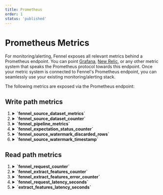```yaml
---
title: Prometheus
order: 1
status: 'published'
---
```


# Prometheus Metrics

For monitoring/alerting, Fennel exposes all relevant metrics behind a Prometheus
endpoint. You can point [Grafana](/monitoring/prometheus), [New Relic](/monitoring/newrelic), 
or any other metric system that speaks the Prometheus protocol towards this endpoint. 
Once your metric system is connected to Fennel's Prometheus endpoint, you can 
seamlessly use your existing monitoring/alerting stack.

The following metrics are exposed via the Prometheus endpoint:

## Write path metrics
<ol>

<li>

<details>
   <summary><b> `fennel_source_dataset_metrics` </b></summary>

   Reports the rate & the health of data ingestion from sources into datasets

   Type: Gauge

   *Labels*:
    - `source_name` - name of the source
    - `dataset_name` - name of the dataset
    - `metric` - metric to report. Possible value are `backlog` & `event_timestamp_seconds`. 
        `backlog` reports the number of events ingested by the source but yet to be applied to the dataset.
        `event_timestamp_seconds` reports the event timestamp of the last message processed (this is sampled and hence approximate).
   </details>
</li>

<li>
<details>
   <summary><b> `fennel_source_dataset_counter` </b></summary>

    Reports the count of schema errors encountered by the data source

    Type: Counter

   *Labels*:

    - `source_name` - name of the source
    - `dataset_name` - name of the dataset
    - `format` - format of the data being processed
    - `metric` - metric to report. Possible value are `msgs_processed` & `schema_error`. 
        `msgs_processed` reports the number of messages processed by the source dataset so far.
        `schema_error` reports the number of messages which failed due to schema mismatch related errors.
   </details>
</li>



<li>
<details>
   <summary><b> `fennel_pipeline_metrics` </b></summary>

    Reports the volume and the health of data flowing through the pipeline into the dataset

    Type: Gauge
    

   *Labels*:
    - `pipeline_name` - the name of the pipeline
    - `dataset_name` - the name of the dataset
    - `metric` - metric to report. Possible values are  `backlog`, `event_timestamp_seconds`, `error`.
     `backlog` reports the number of events in the input datasets that haven't been processed by the pipeline.
     `event_timestamp_seconds` reports the event timestamp of the last message processed (this is sampled and hence approximate).
     `error` is the number of messages for which the pipeline encountered an error.
   </details>
</li>

<li>
<details>
   <summary><b> `fennel_expectation_status_counter` </b></summary>

   Reports the number of rows in the dataset that passed/failed the given
   data expectation

   Type: Counter

   *Labels*:
   - `dataset` - the name of the dataset whose data is monitored
   - `expectation_name` – the name of the specific expectation
   - `status` - whether expectation passed or not. Valid values are `success` or `failure`
   </details>
</li>

<li>
<details>
   <summary><b> `fennel_source_watermark_discarded_rows` </b></summary>

   Reports the number of rows discarded at the source dataset due to watermarking i.e. the rows are older than the 
   disorderness set on the source.

   Type: Counter

   *Labels*:
   - `source_name` - the name of the source
   - `dataset_name` – the name of the dataset
   </details>
</li>

<li>
<details>
   <summary><b> `fennel_source_watermark_timestamp` </b></summary>

   Reports the current watermark timestamp of the source dataset. Any event older than this timestamp is discarded 
   and reported in `fennel_source_watermark_discarded_rows` metric.

   Type: Gauge

   *Labels*:
   - `source_name` - the name of the source
   - `dataset_name` – the name of the dataset
   </details>
</li>
</ol>


## Read path metrics
<ol>

<li>
<details>
   <summary><b> `fennel_request_counter` </b></summary>

   Reports the number of API calls to Fennel broken by the endpoint.

   Type: Counter

   *Labels*:
    - `target` - the endpoint invoked. Valid values are `sync`, `extract_features`, `log`, `extract_historical_features`.
    - `code` - the status code corresponding to the request. Valid values are valid HTTP codes.
   </details>
</li>

<li>
<details>
   <summary><b> `fennel_extract_features_counter` </b></summary>

   Reports the number of times a given feature has been extracted.

   Type: Counter

   *Labels*:
    - `featureset` - the name of the featureset in which the feature to be extracted is defined
    - `feature` - the name of the feature to be extracted
    - `workflow` - the name of the workflow set in the feature extraction call. Note that it defaults to `default` when not set.
    - `target` - either `extract_features` or `extract_historical_features`
   </details>
</li>

<li>
<details>
   <summary><b> `fennel_extract_features_error_counter` </b></summary>

   Reports the number of errors in feature extraction calls by workflow

   Type: Counter

   *Labels*:
    - `workflow` - the name of the workflow set in the feature extraction call. Note that it defaults to `default` when not set.
    - `target` - either `extract_features` or `extract_historical_features`.
    - `code` - the status code corresponding to the request. Valid values are valid HTTP codes.
   </details>
</li>

<li>
<details>
   <summary><b> `fennel_request_latency_seconds` </b></summary>

   Reports the latencies of the API calls made to Fennel.

   Type: Histogram

   *Labels*:
    - `target` - valid values are `extract_features`,`extract_historical_features`, `sync`, and `log`.
   </details>
</li>

<li>
<details>
   <summary><b> `extract_features_latency_seconds` </b></summary>

   Reports the latencies of feature extraction calls in particular.

   Type: Histogram

   *Labels*:
    - `workflow` - the name of the workflow set in the feature extraction call. Note that it defaults to `default` when not set.
    - `target` - either `extract_features` or `extract_historical_features`.
   </details>
</li>
</ol>


